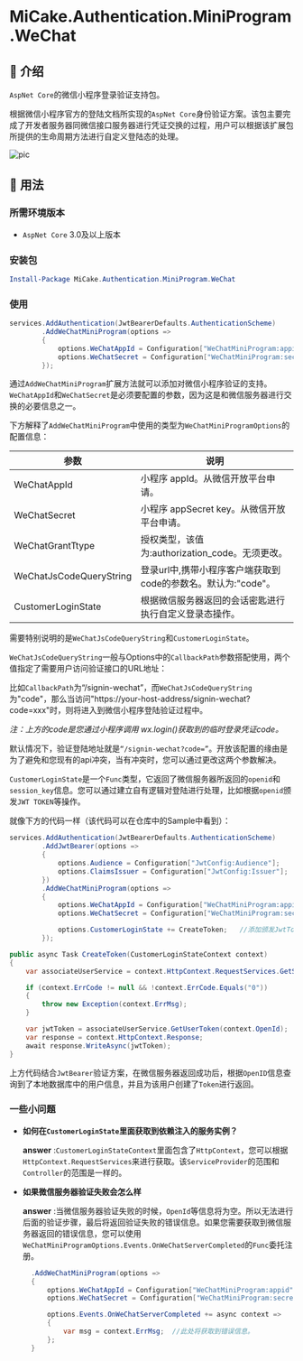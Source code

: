 # MiCake.Authentication.MiniProgram.WeChat

## 🍧 介绍

`AspNet Core`的微信小程序登录验证支持包。

根据微信小程序官方的登陆文档所实现的`AspNet Core`身份验证方案。该包主要完成了开发者服务器同微信接口服务器进行凭证交换的过程，用户可以根据该扩展包所提供的生命周期方法进行自定义登陆态的处理。

![pic](https://res.wx.qq.com/wxdoc/dist/assets/img/api-login.2fcc9f35.jpg)

## 🍒 用法

### 所需环境版本

+ `AspNet Core` 3.0及以上版本

### 安装包

```powershell
Install-Package MiCake.Authentication.MiniProgram.WeChat
```

### 使用

```csharp
services.AddAuthentication(JwtBearerDefaults.AuthenticationScheme)
        .AddWeChatMiniProgram(options =>
        {
            options.WeChatAppId = Configuration["WeChatMiniProgram:appid"];  //微信appid
            options.WeChatSecret = Configuration["WeChatMiniProgram:secret"]; //微信secret_key
        });
```

通过`AddWeChatMiniProgram`扩展方法就可以添加对微信小程序验证的支持。`WeChatAppId`和`WeChatSecret`是必须要配置的参数，因为这是和微信服务器进行交换的必要信息之一。

下方解释了`AddWeChatMiniProgram`中使用的类型为`WeChatMiniProgramOptions`的配置信息：

| 参数 | 说明 |
| ---- | ---- |
| WeChatAppId   | 小程序 appId。从微信开放平台申请。   |
| WeChatSecret     | 小程序 appSecret key。从微信开放平台申请。   |
| WeChatGrantTtype   | 授权类型，该值为:authorization_code。无须更改。   |
| WeChatJsCodeQueryString   | 登录url中,携带小程序客户端获取到code的参数名。默认为:"code"。   |
| CustomerLoginState   | 根据微信服务器返回的会话密匙进行执行自定义登录态操作。   |

需要特别说明的是`WeChatJsCodeQueryString`和`CustomerLoginState`。

`WeChatJsCodeQueryString`一般与Options中的`CallbackPath`参数搭配使用，两个值指定了需要用户访问验证接口的URL地址：

比如`CallbackPath`为“/signin-wechat”，而`WeChatJsCodeQueryString`为"code"，那么当访问"https://your-host-address/signin-wechat?code=xxx"时，则将进入到微信小程序登陆验证过程中。

*注：上方的code是您通过小程序调用 wx.login()获取到的临时登录凭证code。*

默认情况下，验证登陆地址就是`“/signin-wechat?code=”`。开放该配置的缘由是为了避免和您现有的api冲突，当有冲突时，您可以通过更改这两个参数解决。

`CustomerLoginState`是一个`Func`类型，它返回了微信服务器所返回的`openid`和`session_key`信息。您可以通过建立自有逻辑对登陆进行处理，比如根据`openid`颁发`JWT TOKEN`等操作。

就像下方的代码一样（该代码可以在仓库中的Sample中看到）：

```csharp
services.AddAuthentication(JwtBearerDefaults.AuthenticationScheme)
        .AddJwtBearer(options =>
        {
            options.Audience = Configuration["JwtConfig:Audience"];
            options.ClaimsIssuer = Configuration["JwtConfig:Issuer"];
        })
        .AddWeChatMiniProgram(options =>
        {
            options.WeChatAppId = Configuration["WeChatMiniProgram:appid"];
            options.WeChatSecret = Configuration["WeChatMiniProgram:secret"];

            options.CustomerLoginState += CreateToken;   //添加颁发JwtToken的步骤
        });

public async Task CreateToken(CustomerLoginStateContext context)
{
    var associateUserService = context.HttpContext.RequestServices.GetService<AssociateWeChatUser>();

    if (context.ErrCode != null && !context.ErrCode.Equals("0"))
    {
        throw new Exception(context.ErrMsg);
    }

    var jwtToken = associateUserService.GetUserToken(context.OpenId);
    var response = context.HttpContext.Response;
    await response.WriteAsync(jwtToken);
}
```

上方代码结合`JwtBearer`验证方案，在微信服务器返回成功后，根据`OpenID`信息查询到了本地数据库中的用户信息，并且为该用户创建了`Token`进行返回。

### 一些小问题

+ **如何在`CustomerLoginState`里面获取到依赖注入的服务实例？**
  
  **answer** :`CustomerLoginStateContext`里面包含了`HttpContext`，您可以根据`HttpContext.RequestServices`来进行获取。该`ServiceProvider`的范围和`Controller`的范围是一样的。

+ **如果微信服务器验证失败会怎么样**

  **answer** :当微信服务器验证失败的时候，`OpenId`等信息将为空。所以无法进行后面的验证步骤，最后将返回验证失败的错误信息。如果您需要获取到微信服务器返回的错误信息，您可以使用`WeChatMiniProgramOptions.Events.OnWeChatServerCompleted`的`Func`委托注册。

  ```csharp
    .AddWeChatMiniProgram(options =>
    {
        options.WeChatAppId = Configuration["WeChatMiniProgram:appid"];
        options.WeChatSecret = Configuration["WeChatMiniProgram:secret"];

        options.Events.OnWeChatServerCompleted += async context =>
        {
            var msg = context.ErrMsg;  //此处将获取到错误信息。
        };
    }
  ```
